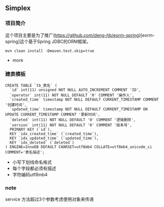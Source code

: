 ## Simplex

### 项目简介
这个项目主要是为了推广(https://github.com/deng-hb/eorm-spring)[eorm-spring]这个基于Spring JDBC的ORM框架。


```
mvn clean install -Dmaven.test.skip=true
```

- more

### 建表模板
```
CREATE TABLE `tb_表名` (
  `id` int(11) unsigned NOT NULL AUTO_INCREMENT COMMENT 'ID',
  `operator` int(11) NOT NULL DEFAULT '0' COMMENT '操作人',
  `created_time` timestamp NOT NULL DEFAULT CURRENT_TIMESTAMP COMMENT '创建时间',
  `updated_time` timestamp NOT NULL DEFAULT CURRENT_TIMESTAMP ON UPDATE CURRENT_TIMESTAMP COMMENT '更新时间',
  `deleted` int(11) NOT NULL DEFAULT '0' COMMENT '逻辑删除',
  `version` int(11) NOT NULL DEFAULT '0' COMMENT '版本号',
  PRIMARY KEY (`id`),
  KEY `idx_created_time` (`created_time`),
  KEY `idx_updated_time` (`updated_time`),
  KEY `idx_deleted` (`deleted`)
) ENGINE=InnoDB DEFAULT CHARSET=utf8mb4 COLLATE=utf8mb4_unicode_ci COMMENT='表名描述';

```
+ 小写下划线命名格式
+ 每个字段都必须有描述
+ 字符编码utf8mb4

### note
service 方法超过3个参数考虑使用对象来传递